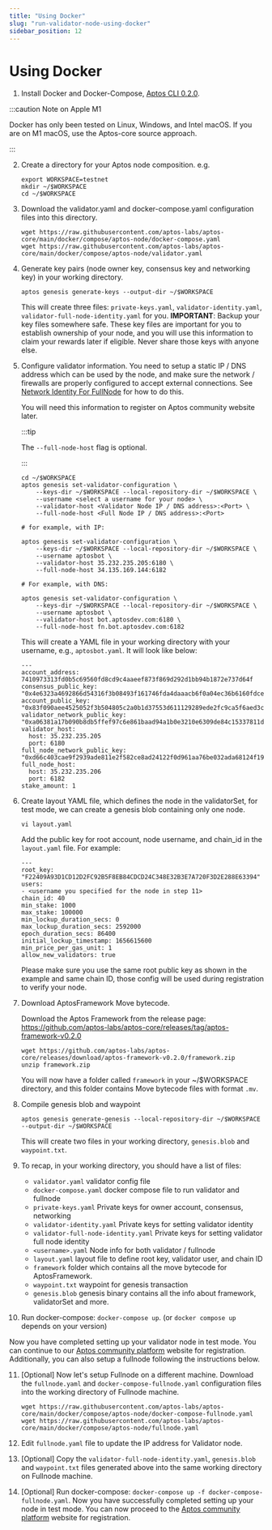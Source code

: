 ```yaml
---
title: "Using Docker"
slug: "run-validator-node-using-docker"
sidebar_position: 12
---
```


# Using Docker

1. Install Docker and Docker-Compose, [Aptos CLI 0.2.0](https://github.com/aptos-labs/aptos-core/blob/main/crates/aptos/README.md).

:::caution Note on Apple M1

Docker has only been tested on Linux, Windows, and Intel macOS. If you are on M1 macOS, use the Aptos-core source approach.

:::

2. Create a directory for your Aptos node composition. e.g.
    ```
    export WORKSPACE=testnet
    mkdir ~/$WORKSPACE
    cd ~/$WORKSPACE
    ```

3. Download the validator.yaml and docker-compose.yaml configuration files into this directory.
    ```
    wget https://raw.githubusercontent.com/aptos-labs/aptos-core/main/docker/compose/aptos-node/docker-compose.yaml
    wget https://raw.githubusercontent.com/aptos-labs/aptos-core/main/docker/compose/aptos-node/validator.yaml
    ```

4. Generate key pairs (node owner key, consensus key and networking key) in your working directory.

    ```
    aptos genesis generate-keys --output-dir ~/$WORKSPACE
    ```

    This will create three files: `private-keys.yaml`, `validator-identity.yaml`, `validator-full-node-identity.yaml` for you. **IMPORTANT**: Backup your key files somewhere safe. These key files are important for you to establish ownership of your node, and you will use this information to claim your rewards later if eligible. Never share those keys with anyone else.

5. Configure validator information. You need to setup a static IP / DNS address which can be used by the node, and make sure the network / firewalls are properly configured to accept external connections. See [Network Identity For FullNode](../full-node/network-identity-fullnode.md) for how to do this. 

    You will need this information to register on Aptos community website later.

    :::tip

    The `--full-node-host` flag is optional.

    :::

    ```
    cd ~/$WORKSPACE
    aptos genesis set-validator-configuration \
        --keys-dir ~/$WORKSPACE --local-repository-dir ~/$WORKSPACE \
        --username <select a username for your node> \
        --validator-host <Validator Node IP / DNS address>:<Port> \
        --full-node-host <Full Node IP / DNS address>:<Port>

    # for example, with IP:

    aptos genesis set-validator-configuration \
        --keys-dir ~/$WORKSPACE --local-repository-dir ~/$WORKSPACE \
        --username aptosbot \
        --validator-host 35.232.235.205:6180 \
        --full-node-host 34.135.169.144:6182

    # For example, with DNS:

    aptos genesis set-validator-configuration \
        --keys-dir ~/$WORKSPACE --local-repository-dir ~/$WORKSPACE \
        --username aptosbot \
        --validator-host bot.aptosdev.com:6180 \
        --full-node-host fn.bot.aptosdev.com:6182
    ```

    This will create a YAML file in your working directory with your username, e.g., `aptosbot.yaml`. It will look like below: 

    ```
    ---
    account_address: 7410973313fd0b5c69560fd8cd9c4aaeef873f869d292d1bb94b1872e737d64f
    consensus_public_key: "0x4e6323a4692866d54316f3b08493f161746fda4daaacb6f0a04ec36b6160fdce"
    account_public_key: "0x83f090aee4525052f3b504805c2a0b1d37553d611129289ede2fc9ca5f6aed3c"
    validator_network_public_key: "0xa06381a17b090b8db5ffef97c6e861baad94a1b0e3210e6309de84c15337811d"
    validator_host:
      host: 35.232.235.205
      port: 6180
    full_node_network_public_key: "0xd66c403cae9f2939ade811e2f582ce8ad24122f0d961aa76be032ada68124f19"
    full_node_host:
      host: 35.232.235.206
      port: 6182
    stake_amount: 1
    ```

6. Create layout YAML file, which defines the node in the validatorSet, for test mode, we can create a genesis blob containing only one node.

    ```
    vi layout.yaml
    ```

    Add the public key for root account, node username, and chain_id in the `layout.yaml` file. For example:

    ```
    ---
    root_key: "F22409A93D1CD12D2FC92B5F8EB84CDCD24C348E32B3E7A720F3D2E288E63394"
    users:
    - <username you specified for the node in step 11>
    chain_id: 40
    min_stake: 1000
    max_stake: 100000
    min_lockup_duration_secs: 0
    max_lockup_duration_secs: 2592000
    epoch_duration_secs: 86400
    initial_lockup_timestamp: 1656615600
    min_price_per_gas_unit: 1
    allow_new_validators: true
    ```

    Please make sure you use the same root public key as shown in the example and same chain ID, those config will be used during registration to verify your node.

7. Download AptosFramework Move bytecode.

    Download the Aptos Framework from the release page: https://github.com/aptos-labs/aptos-core/releases/tag/aptos-framework-v0.2.0

    ```
    wget https://github.com/aptos-labs/aptos-core/releases/download/aptos-framework-v0.2.0/framework.zip
    unzip framework.zip
    ```

    You will now have a folder called `framework` in your ~/$WORKSPACE directory, and this folder contains Move bytecode files with format `.mv`.

8. Compile genesis blob and waypoint

    ```
    aptos genesis generate-genesis --local-repository-dir ~/$WORKSPACE --output-dir ~/$WORKSPACE
    ```

    This will create two files in your working directory, `genesis.blob` and `waypoint.txt`.

9. To recap, in your working directory, you should have a list of files:
    - `validator.yaml` validator config file
    - `docker-compose.yaml` docker compose file to run validator and fullnode
    - `private-keys.yaml` Private keys for owner account, consensus, networking
    - `validator-identity.yaml` Private keys for setting validator identity
    - `validator-full-node-identity.yaml` Private keys for setting validator full node identity
    - `<username>.yaml` Node info for both validator / fullnode
    - `layout.yaml` layout file to define root key, validator user, and chain ID
    - `framework` folder which contains all the move bytecode for AptosFramework.
    - `waypoint.txt` waypoint for genesis transaction
    - `genesis.blob` genesis binary contains all the info about framework, validatorSet and more.

10. Run docker-compose: `docker-compose up`. (or `docker compose up` depends on your version)

Now you have completed setting up your validator node in test mode. You can continue to our [Aptos community platform](https://community.aptoslabs.com/) website for registration. Additionally, you can also setup a fullnode following the instructions below.

11. [Optional] Now let's setup Fullnode on a different machine. Download the `fullnode.yaml` and `docker-compose-fullnode.yaml` configuration files into the working directory of Fullnode machine.
    ```
    wget https://raw.githubusercontent.com/aptos-labs/aptos-core/main/docker/compose/aptos-node/docker-compose-fullnode.yaml
    wget https://raw.githubusercontent.com/aptos-labs/aptos-core/main/docker/compose/aptos-node/fullnode.yaml
    ```

12. Edit `fullnode.yaml` file to update the IP address for Validator node.

13. [Optional] Copy the `validator-full-node-identity.yaml`, `genesis.blob` and `waypoint.txt` files generated above into the same working directory on Fullnode machine.

14. [Optional] Run docker-compose: `docker-compose up -f docker-compose-fullnode.yaml`.
Now you have successfully completed setting up your node in test mode. You can now proceed to the [Aptos community platform](https://community.aptoslabs.com/) website for registration.
